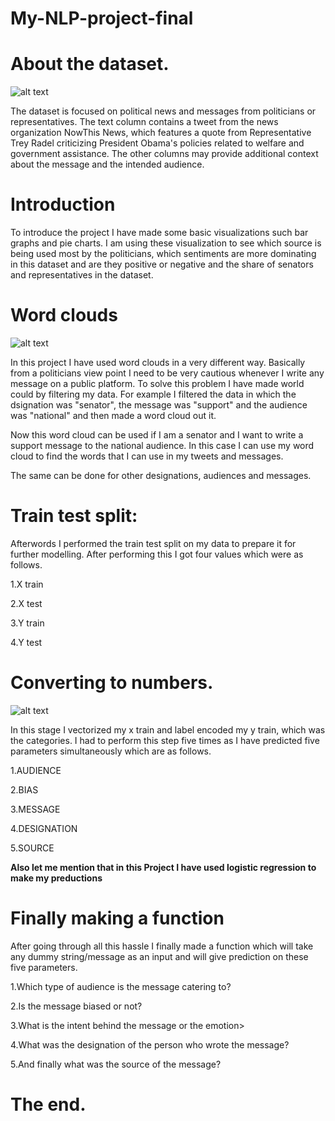 # My-NLP-project-final

# About the dataset.

![alt text](https://www.bootcampmedia.co.uk/wp-content/uploads/2020/09/google-serp-volatility.jpg)

The dataset is focused on political news and messages from politicians or representatives. The text column contains a tweet from the news organization NowThis News, which features a quote from Representative Trey Radel criticizing President Obama's policies related to welfare and government assistance. The other columns may provide additional context about the message and the intended audience.

# Introduction

To introduce the project I have made some basic visualizations such bar graphs and pie charts. I am using these visualization to see which source is being used most by the politicians, which sentiments are more dominating in this dataset and are they positive or negative and the share of senators and representatives in the dataset.

# Word clouds

![alt text](https://ictevangelist.com/wp-content/uploads/2015/10/IMG_0424.jpg)

In this project I have used word clouds in a very different way. Basically from a politicians view point I need to be very cautious whenever I write any message on a public platform. To solve this problem I have made world could by filtering my data. For example I filtered the data in which the dsignation was "senator", the message was "support" and the audience was "national" and then made a word cloud out it.

Now this word cloud can be used if I am a senator and I want to write a support message to the national audience. In this case I can use my word cloud to find the words that I can use in my tweets and messages.

The same can be done for other designations, audiences and messages.

# Train test split:

Afterwords I performed the train test split on my data to prepare it for further modelling. After performing this I got four values which were as follows.

1.X train

2.X test

3.Y train

4.Y test

# Converting to numbers.

![alt text](https://th.bing.com/th/id/R.03157e0a9bab9b37c718a7e143f9753f?rik=iKvfPeEA3PkK5g&riu=http%3a%2f%2fimages.soapqueen.com%2fINS%2fNumbers.jpg&ehk=zh04vrAVPJBboM%2fNzE%2fejgKXztv%2f%2by2uIMyjswZLQI0%3d&risl=&pid=ImgRaw&r=0)

In this stage I vectorized my x train and label encoded my y train, which was the categories. I had to perform this step five times as I have predicted five parameters simultaneously which are as follows.

1.AUDIENCE				

2.BIAS

3.MESSAGE

4.DESIGNATION

5.SOURCE

**Also let me mention that in this Project I have used logistic regression to make my preductions**

# Finally making a function

After going through all this hassle I finally made a function which will take any dummy string/message as an input and will give prediction on these five parameters.

1.Which type of audience is the message catering to?

2.Is the message biased or not?

3.What is the intent behind the message or the emotion>

4.What was the designation of the person who wrote the message?

5.And finally what was the source of the message?

# The end.